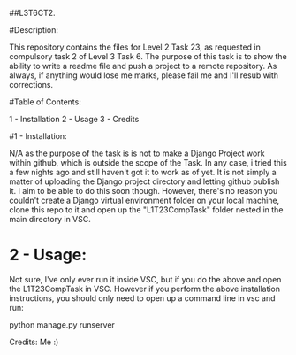 ##L3T6CT2.

#Description:

This repository contains the files for Level 2 Task 23, as requested in 
compulsory task 2 of Level 3 Task 6. The purpose of this task is to show 
the ability to write a readme file and push a project to a remote 
repository. As always, if anything would lose me marks, please fail me and 
I'll resub with corrections.

#Table of Contents:

1 - Installation
2 - Usage
3 - Credits

#1 - Installation:

N/A as the purpose of the task is is not to make a Django Project work 
within github, which is outside the scope of the Task. In any case, i 
tried this a few nights ago and still haven't got it to work as of yet. 
It is not simply a matter of uploading the Django project directory and 
letting github publish it. I aim to be able to do this soon though. 
However, there's no reason you couldn't create a Django virtual environment folder
on your local machine, clone this repo to it and open up the "L1T23CompTask" 
folder nested in the main directory in VSC.

# 2 - Usage:

Not sure, I've only ever run it inside VSC, but if you do the above and open the
L1T23CompTask in VSC. However if you perform the above installation instructions,
you should only need to open up a command line in vsc and run:

python manage.py runserver

Credits: Me :)


